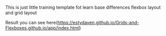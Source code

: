 This is just little training template fot learn base differences flexbox layout and grid layout

Result you can see here(https://estydaven.github.io/Grids-and-Flexboxes.github.io/app/index.html)
